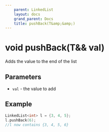 ```yaml
---
    parent: LinkedList
    layout: docs
    grand_parent: Docs
    title: pushBack(T&amp;&amp;)
---
```


# void pushBack(T&amp;&amp; val)

Adds the value to the end of the list

## Parameters

- `val` - the value to add

## Example

```cpp
LinkedList<int> l = {3, 4, 5};
l.pushBack(6);
//l now contains {3, 4, 5, 6}
```
